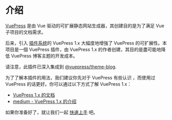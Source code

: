 # 介绍

[VuePress](https://v1.vuepress.vuejs.org/zh/) 是由 Vue 驱动的可扩展静态网站生成器，其创建目的是为了满足 Vue 子项目的文档需求。

后来，引入 [插件系统](https://v1.vuepress.vuejs.org/zh/plugin/)的 VuePress 1.x 大幅度地增強了 VuePress 的可扩展性。本项目是一個 VuePress 插件，由 VuePress 1.x 的作者创建，其目的是盡可能地降低 VuePress 博客主题的开发成本。

请注意，此插件已深入集成到 [@vuepress/theme-blog](https://github.com/ulivz/vuepress-theme-blog).

为了了解本插件的用法，我们建议你先对于 VuePress 有些认识 ，而使用过 VuePress 的话更好。你可以通过以下方式了解 VuePress 1.x：

- [VuePress 1.x 的文档](https://v1.vuepress.vuejs.org/zh/)
- [medium - VuePress 1.x 的介绍](https://medium.com/@_ulivz/intro-to-vuepress-1-x-7e2b7885f95f)

如果你准备好了，就让我们一起 [快速上手](./getting-started.md) 吧。
